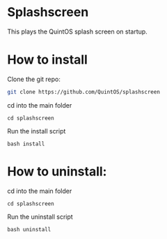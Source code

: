 # Splashscreen
This plays the QuintOS splash screen on startup.

# How to install
Clone the git repo:
```sh
git clone https://github.com/QuintOS/splashscreen
```
cd into the main folder
```
cd splashscreen
```
Run the install script
```
bash install
```

# How to uninstall:
cd into the main folder
```
cd splashscreen
```
Run the uninstall script
```
bash uninstall
```
